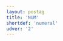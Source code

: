 ```yaml
---
layout: postag
title: 'NUM'
shortdef: 'numeral'
udver: '2'
---
```

<!-- Interlanguage links updated Po lis 14 15:34:34 CET 2022 -->

